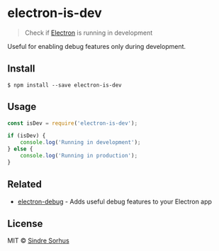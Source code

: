 # electron-is-dev

> Check if [Electron](http://electron.atom.io) is running in development

Useful for enabling debug features only during development.


## Install

```
$ npm install --save electron-is-dev
```


## Usage

```js
const isDev = require('electron-is-dev');

if (isDev) {
	console.log('Running in development');
} else {
	console.log('Running in production');
}
```


## Related

- [electron-debug](https://github.com/sindresorhus/electron-debug) - Adds useful debug features to your Electron app


## License

MIT © [Sindre Sorhus](https://sindresorhus.com)

